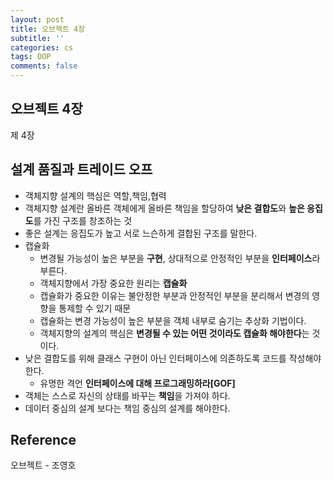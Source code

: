 ```yaml
---
layout: post
title: 오브젝트 4장
subtitle: ''
categories: cs
tags: OOP
comments: false
---
```


## 오브젝트 4장

제 4장

## 설계 품질과 트레이드 오프

- 객체지향 설계의 핵심은 역할,책임,협력
- 객체지향 설계란 올바른 객체에게 올바른 책임을 할당하여 **낮은 결합도**와 **높은 응집도**를 가진 구조를 창조하는 것
- 좋은 설계는 응집도가 높고 서로 느슨하게 결합된 구조를 말한다.
- 캡슐화
  - 변경될 가능성이 높은 부분을 **구현**, 상대적으로 안정적인 부분을 **인터페이스**라 부른다.
  - 객체지향에서 가장 중요한 원리는 **캡슐화**
  - 캡슐화가 중요한 이유는 불안정한 부분과 안정적인 부분을 분리해서 변경의 영향을 통제할 수 있기 때문
  - 캡슐화는 변경 가능성이 높은 부분을 객체 내부로 숨기는 추상화 기법이다.
  - 객체지향의 설계의 핵심은 **변경될 수 있는 어떤 것이라도 캡슐화 해야한다**는 것이다.
- 낮은 결합도를 위해 클래스 구현이 아닌 인터페이스에 의존하도록 코드를 작성해야 한다.
  - 유명한 격언 **인터페이스에 대해 프로그래밍하라[GOF]**
- 객체는 스스로 자신의 상태를 바꾸는 **책임**을 가져야 하다.
- 데이터 중심의 설계 보다는 책임 중심의 설계를 해야한다.

## Reference

오브젝트 - 조영호